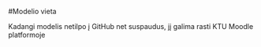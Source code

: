 #Modelio vieta

Kadangi modelis netilpo į GitHub net suspaudus, jį galima rasti KTU Moodle platformoje
